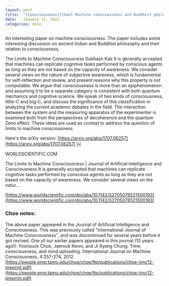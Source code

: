 ```yaml
---
layout: post
title:  "[Consciousness][Choe] Machine consciousness and Buddhist philosophy"
date:   January 11, 2022
categories: none
---
```


An interesting paper on machine consciousness. The paper includes some interesting discussion on ancient Indian and Buddhist philosophy and their relation to consciousness.

The Limits to Machine Consciousness
Subhash Kak
It is generally accepted that machines can replicate cognitive tasks performed by conscious agents as long as they are not based on the capacity of awareness. We consider several views on the nature of subjective awareness, which is fundamental for self-reflection and review, and present reasons why this property is not computable. We argue that consciousness is more than an epiphenomenon and assuming it to be a separate category is consistent with both quantum mechanics and cognitive science. We speak of two kinds of consciousness, little-C and big-C, and discuss the significance of this classification in analyzing the current academic debates in the field. The interaction between the system and the measuring apparatus of the experimenter is examined both from the perspectives of decoherence and the quantum Zeno effect. These ideas are used as context to address the question of limits to machine consciousness.


Here's the arXiv version: [https://arxiv.org/abs/1707.06257](https://arxiv.org/abs/1707.06257)
￼

WORLDSCIENTIFIC.COM

The Limits to Machine Consciousness | Journal of Artificial Intelligence and Consciousness
It is generally accepted that machines can replicate cognitive tasks performed by conscious agents as long as they are not based on the capacity of awareness. We consider several views on the natur...

[https://www.worldscientific.com/doi/abs/10.1142/S2705078521500193](https://www.worldscientific.com/doi/abs/10.1142/S2705078521500193)

### Choe notes:

The above paper appeared in the Journal of Artificial Intelligence and Consciousness. This was previously called "International Journal of Machine Consciousness", and was discontinued for several years before it got revived. One of our earlier papers appeared in this journal (10 years ago!):
Yoonsuck Choe, Jaerock Kwon, and Ji Ryang Chung. Time, consciousness, and mind uploading. International Journal on Machine Consciousness, 4:257-274, 2012.
[https://people.engr.tamu.edu/choe/choe/ftp/publications/choe-ijmc12-preprint.pdf](https://people.engr.tamu.edu/choe/choe/ftp/publications/choe-ijmc12-preprint.pdf)
 

